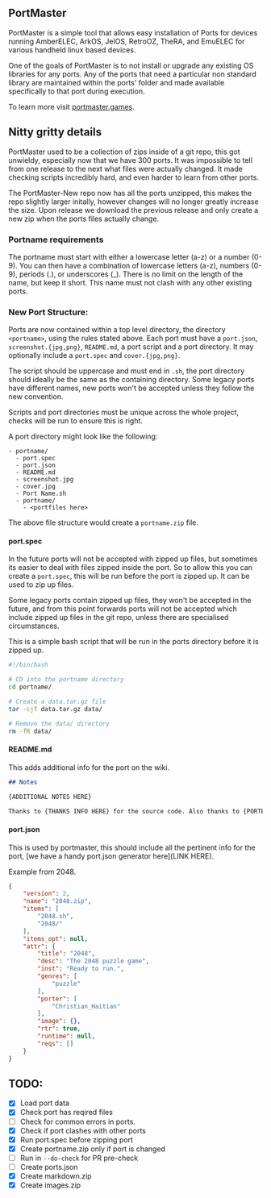## PortMaster

PortMaster is a simple tool that allows easy installation of Ports for devices running AmberELEC, ArkOS, JelOS, RetroOZ, TheRA, and EmuELEC for various handheld linux based devices. 

One of the goals of PortMaster is to not install or upgrade any existing OS libraries for any ports. Any of the ports that need a particular non standard library are maintained within the ports' folder and made available specifically to that port during execution.

To learn more visit [portmaster.games](https://portmaster.games/).


## Nitty gritty details

PortMaster used to be a collection of zips inside of a git repo, this got unwieldy, especially now that we have 300 ports. It was impossible to tell from one release to the next what files were actually changed. It made checking scripts incredibly hard, and even harder to learn from other ports.

The PortMaster-New repo now has all the ports unzipped, this makes the repo slightly larger initally, however changes will no longer greatly increase the size. Upon release we download the previous release and only create a new zip when the ports files actually change.

### Portname requirements

The portname must start with either a lowercase letter (a-z) or a number (0-9).
You can then have a combination of lowercase letters (a-z), numbers (0-9), periods (.), or underscores (\_).
There is no limit on the length of the name, but keep it short.
This name must not clash with any other existing ports.

### New Port Structure:

Ports are now contained within a top level directory, the directory `<portname>`, using the rules stated above. Each port must have a `port.json`, `screenshot.{jpg,png}`, `README.md`, a port script and a port directory. It may optionally include a `port.spec` and `cover.{jpg,png}`.

The script should be uppercase and must end in `.sh`, the port directory should ideally be the same as the containing directory. Some legacy ports have different names, new ports won't be accepted unless they follow the new convention.

Scripts and port directories must be unique across the whole project, checks will be run to ensure this is right.

A port directory might look like the following:

```
- portname/
  - port.spec
  - port.json
  - README.md
  - screenshot.jpg
  - cover.jpg
  - Port Name.sh
  - portname/
    - <portfiles here>
```

The above file structure would create a `portname.zip` file.

#### port.spec

In the future ports will not be accepted with zipped up files, but sometimes its easier to deal with files zipped inside the port. So to allow this you can create a `port.spec`, this will be run before the port is zipped up. It can be used to zip up files.

Some legacy ports contain zipped up files, they won't be accepted in the future, and from this point forwards ports will not be accepted which include zipped up files in the git repo, unless there are specialised circumstances.

This is a simple bash script that will be run in the ports directory before it is zipped up.

```bash
#!/bin/bash

# CD into the portname directory
cd portname/

# Create a data.tar.gz file
tar -cjf data.tar.gz data/

# Remove the data/ directory
rm -fR data/
```

#### README.md

This adds additional info for the port on the wiki.

```markdown
## Notes

{ADDITIONAL NOTES HERE}

Thanks to {THANKS INFO HERE} for the source code. Also thanks to {PORTER NAME} for the packaging for portmaster.

```

#### port.json

This is used by portmaster, this should include all the pertinent info for the port, [we have a handy port.json generator here](LINK HERE).

Example from 2048.

```json
{
    "version": 2,
    "name": "2048.zip",
    "items": [
        "2048.sh",
        "2048/"
    ],
    "items_opt": null,
    "attr": {
        "title": "2048",
        "desc": "The 2048 puzzle game",
        "inst": "Ready to run.",
        "genres": [
            "puzzle"
        ],
        "porter": [
            "Christian_Haitian"
        ],
        "image": {},
        "rtr": true,
        "runtime": null,
        "reqs": []
    }
}
```


## TODO:

- [x] Load port data
- [x] Check port has reqired files
- [ ] Check for common errors in ports.
- [x] Check if port clashes with other ports
- [x] Run port.spec before zipping port
- [x] Create portname.zip only if port is changed
- [ ] Run in `--do-check` for PR pre-check
- [ ] Create ports.json
- [x] Create markdown.zip
- [x] Create images.zip
